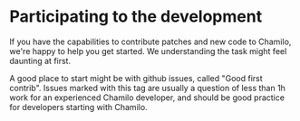 # Participating to the development

If you have the capabilities to contribute patches and new code to Chamilo, we're happy to help you get started. We understanding the task might feel daunting at first.

A good place to start might be with github issues, called "Good first contrib". Issues marked with this tag are usually a question of less than 1h work for an experienced Chamilo developer, and should be good practice for developers starting with Chamilo. 
